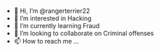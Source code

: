 - 👋 Hi, I’m @rangerterrier22
- 👀 I’m interested in Hacking
- 🌱 I’m currently learning Fraud
- 💞️ I’m looking to collaborate on Criminal offenses
- 📫 How to reach me ...

<!---
rangerterrier22/rangerterrier22 is a ✨ special ✨ repository because its `README.md` (this file) appears on your GitHub profile.
You can click the Preview link to take a look at your changes.
--->
